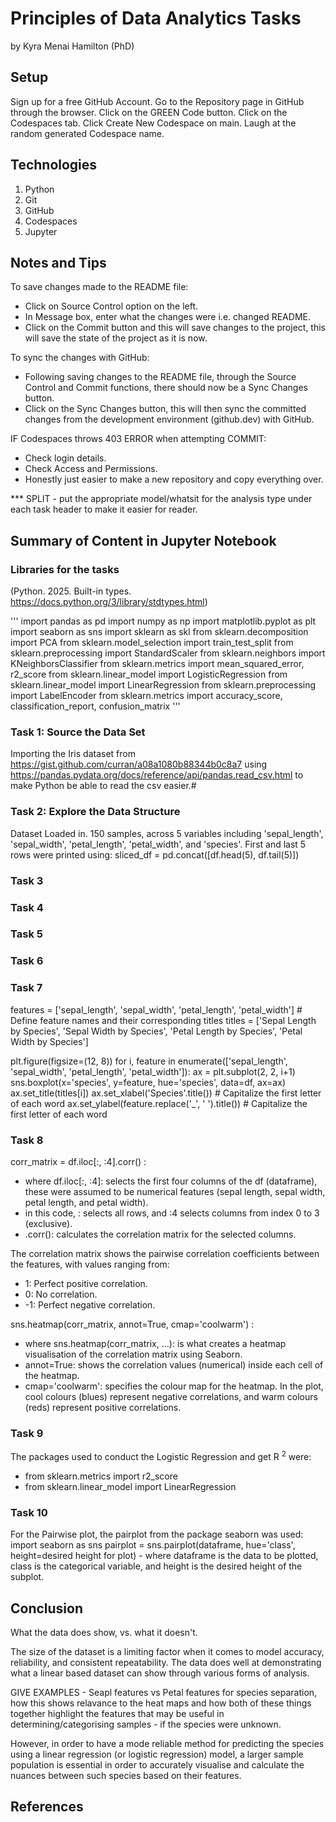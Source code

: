 # Principles of Data Analytics Tasks

by Kyra Menai Hamilton (PhD)

## Setup

Sign up for a free GitHub Account.
Go to the Repository page in GitHub through the browser.
Click on the GREEN Code button.
Click on the Codespaces tab.
Click Create New Codespace on main.
Laugh at the random generated Codespace name.

## Technologies

1. Python
2. Git
3. GitHub
4. Codespaces
5. Jupyter

## Notes and Tips

To save changes made to the README file:

- Click on Source Control option on the left.
- In Message box, enter what the changes were i.e. changed README.
- Click on the Commit button and this will save changes to the project, this will save the state of the project as it is now.

To sync the changes with GitHub:

- Following saving changes to the README file, through the Source Control and Commit functions, there should now be a Sync Changes button.
- Click on the Sync Changes button, this will then sync the committed changes from the development environment (github.dev) with GitHub.

IF Codespaces throws 403 ERROR when attempting COMMIT:

- Check login details.
- Check Access and Permissions.
- Honestly just easier to make a new repository and copy everything over.

*** SPLIT - put the appropriate model/whatsit for the analysis type under each task header to make it easier for reader.

## Summary of Content in Jupyter Notebook

### Libraries for the tasks

(Python. 2025. Built-in types. https://docs.python.org/3/library/stdtypes.html)

'''
import pandas as pd
import numpy as np
import matplotlib.pyplot as plt
import seaborn as sns
import sklearn as skl
from sklearn.decomposition import PCA
from sklearn.model_selection import train_test_split
from sklearn.preprocessing import StandardScaler
from sklearn.neighbors import KNeighborsClassifier
from sklearn.metrics import mean_squared_error, r2_score
from sklearn.linear_model import LogisticRegression
from sklearn.linear_model import LinearRegression
from sklearn.preprocessing import LabelEncoder
from sklearn.metrics import accuracy_score, classification_report, confusion_matrix
'''

### Task 1: Source the Data Set

Importing the Iris dataset from https://gist.github.com/curran/a08a1080b88344b0c8a7 using https://pandas.pydata.org/docs/reference/api/pandas.read_csv.html to make Python be able to read the csv easier.#

### Task 2: Explore the Data Structure

Dataset Loaded in.
150 samples, across 5 variables including 'sepal_length', 'sepal_width', 'petal_length', 'petal_width', and 'species'.
First and last 5 rows were printed using: sliced_df = pd.concat([df.head(5), df.tail(5)])

### Task 3

### Task 4

### Task 5

### Task 6

### Task 7

features = ['sepal_length', 'sepal_width', 'petal_length', 'petal_width'] # Define feature names and their corresponding titles
titles = ['Sepal Length by Species', 'Sepal Width by Species', 
          'Petal Length by Species', 'Petal Width by Species']

plt.figure(figsize=(12, 8))
for i, feature in enumerate(['sepal_length', 'sepal_width', 'petal_length', 'petal_width']):
    ax = plt.subplot(2, 2, i+1)
    sns.boxplot(x='species', y=feature, hue='species', data=df, ax=ax)
    ax.set_title(titles[i])
    ax.set_xlabel('Species'.title())  # Capitalize the first letter of each word
    ax.set_ylabel(feature.replace('_', ' ').title())  # Capitalize the first letter of each word

### Task 8

corr_matrix = df.iloc[:, :4].corr() :

- where df.iloc[:, :4]: selects the first four columns of the df (dataframe), these were assumed to be numerical features (sepal length, sepal width, petal length, and petal width).
- in this code, : selects all rows, and :4 selects columns from index 0 to 3 (exclusive).
- .corr(): calculates the correlation matrix for the selected columns.

The correlation matrix shows the pairwise correlation coefficients between the features, with values ranging from:

-  1: Perfect positive correlation.
-  0: No correlation.
- -1: Perfect negative correlation.

sns.heatmap(corr_matrix, annot=True, cmap='coolwarm') :

- where sns.heatmap(corr_matrix, ...): is what creates a heatmap visualisation of the correlation matrix using Seaborn.
- annot=True: shows the correlation values (numerical) inside each cell of the heatmap.
- cmap='coolwarm': specifies the colour map for the heatmap. In the plot, cool colours (blues) represent negative correlations, and warm colours (reds) represent positive correlations.

### Task 9

The packages used to conduct the Logistic Regression and get R <sup>2</sup> were:

- from sklearn.metrics import r2_score
- from sklearn.linear_model import LinearRegression

### Task 10

For the Pairwise plot, the pairplot from the package seaborn was used:
import seaborn as sns
pairplot = sns.pairplot(dataframe, hue='class', height=desired height for plot) - where dataframe is the data to be plotted, class is the categorical variable, and height is the desired height of the subplot.

## Conclusion

What the data does show, vs. what it doesn't.

The size of the dataset is a limiting factor when it comes to model accuracy, reliability, and consistent repeatability. The data does well at demonstrating what a linear based dataset can show through various forms of analysis. 

GIVE EXAMPLES - Seapl features vs Petal features for species separation, how this shows relavance to the heat maps and how both of these things together highlight the features that may be useful in determining/categorising samples - if the species were unknown. 

However, in order to have a mode reliable method for predicting the species using a linear regression (or logistic regression) model, a larger sample population is essential in order to accurately visualise and calculate the nuances between such species based on their features.

## References
